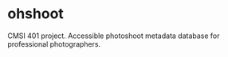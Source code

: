 # ohshoot
CMSI 401 project. Accessible photoshoot metadata database for professional photographers. 
